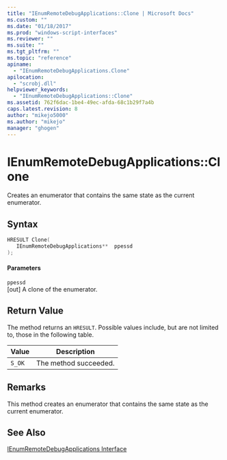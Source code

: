 ```yaml
---
title: "IEnumRemoteDebugApplications::Clone | Microsoft Docs"
ms.custom: ""
ms.date: "01/18/2017"
ms.prod: "windows-script-interfaces"
ms.reviewer: ""
ms.suite: ""
ms.tgt_pltfrm: ""
ms.topic: "reference"
apiname: 
  - "IEnumRemoteDebugApplications.Clone"
apilocation: 
  - "scrobj.dll"
helpviewer_keywords: 
  - "IEnumRemoteDebugApplications::Clone"
ms.assetid: 762f6dac-1be4-49ec-afda-68c1b29f7a4b
caps.latest.revision: 8
author: "mikejo5000"
ms.author: "mikejo"
manager: "ghogen"
---
```

# IEnumRemoteDebugApplications::Clone
Creates an enumerator that contains the same state as the current enumerator.  
  
## Syntax  
  
```cpp
HRESULT Clone(  
   IEnumRemoteDebugApplications**  ppessd  
);  
```  
  
#### Parameters  
 `ppessd`  
 [out] A clone of the enumerator.  
  
## Return Value  
 The method returns an `HRESULT`. Possible values include, but are not limited to, those in the following table.  
  
|Value|Description|  
|-----------|-----------------|  
|`S_OK`|The method succeeded.|  
  
## Remarks  
 This method creates an enumerator that contains the same state as the current enumerator.  
  
## See Also  
 [IEnumRemoteDebugApplications Interface](../../winscript/reference/ienumremotedebugapplications-interface.md)
